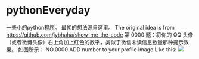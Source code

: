 # pythonEveryday
一些小的python程序。
最初的想法源自这里。
The original idea is from https://github.com/jybhaha/show-me-the-code
第 0000 题：将你的 QQ 头像（或者微博头像）右上角加上红色的数字，类似于微信未读信息数量那种提示效果。 如图所示：
NO.0000  ADD number to your profile image.Like this:
![](https://github.com/jybhaha/pythonEveryday/0000/myPhoto2.jpg)
